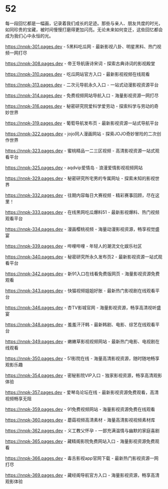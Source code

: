 # 52
每一段回忆都是一幅画，记录着我们成长的足迹。那些与亲人、朋友共度的时光，如同珍贵的宝藏，被时间慢慢打磨得更加闪亮。无论未来如何变迁，这些回忆都会成为我们心中永恒的光。

https://nnpk-301.pages.dev - 5黑料吃瓜网 - 最新影视八卦、明星黑料、热门视频一网打尽

https://nnpk-308.pages.dev - 帝王导航唐诗宋词 - 探索古典诗词的影视殿堂

https://nnpk-310.pages.dev - 吃瓜网站官方入口 - 最新影视视频在线观看

https://nnpk-313.pages.dev - 二次元导航永久入口 - 一站式动漫影视资源平台

https://nnpk-314.pages.dev - 免费视频网站导航入口 - 海量影视资源一网打尽

https://nnpk-316.pages.dev - 秘密研究院爱科学爱劳动 - 探索科学与劳动的奇妙世界

https://nnpk-319.pages.dev - 葡萄导航发布页 - 最新影视资源一站式导航平台

https://nnpk-322.pages.dev - jojo同人漫画网站 - 探索JOJO奇妙冒险的二次创作世界

https://nnpk-323.pages.dev - 蜜桃精品一二三区视频 - 高清影视资源一站式观看平台

https://nnpk-325.pages.dev - aqdvip爱情岛 - 浪漫爱情影视视频网站

https://nnpk-329.pages.dev - 秘密研究所宅男的专属网址 - 探索未知的影视世界

https://nnpk-332.pages.dev - 往期内容每日大赛视频 - 精彩赛事回顾，尽在这里！

https://nnpk-333.pages.dev - 在线黑网吃瓜爆料51 - 最新影视爆料、热门视频观看平台

https://nnpk-334.pages.dev - 漫画樱桃视频 - 海量动漫影视资源，畅享视觉盛宴

https://nnpk-339.pages.dev - 哔哩哔哩 - 年轻人的潮流文化娱乐社区

https://nnpk-340.pages.dev - 秘密研究所永久发布页2 - 最新影视资源一站式观看平台

https://nnpk-342.pages.dev - 新91入口在线看免费版网页 - 海量影视资源免费观看

https://nnpk-343.pages.dev - 快猫视频姐姐好胀 - 最新热门影视剧在线观看平台

https://nnpk-346.pages.dev - 杏TV影城官网 - 海量影视资源，畅享高清视听盛宴

https://nnpk-348.pages.dev - 羞羞汗汗韩 - 最新韩剧、电影、综艺在线观看平台

https://nnpk-349.pages.dev - 嫩嫩草影视视频网站 - 最新热门电影、电视剧在线观看

https://nnpk-350.pages.dev - 51影院在线 - 海量高清影视资源，随时随地畅享观影乐趣

https://nnpk-354.pages.dev - 密秘影院VIP入口 - 独家影视资源，畅享高清观影体验

https://nnpk-357.pages.dev - 爱琴岛论坛在线 - 最新影视资源免费观看，高清视频畅享无阻

https://nnpk-359.pages.dev - 91免费视频网站 - 海量影视资源免费在线观看

https://nnpk-360.pages.dev - 蘑菇视频高清素材 - 海量高清影视视频素材库

https://nnpk-362.pages.dev - 义工教父怀孕 - 一部充满温情与幽默的家庭喜剧

https://nnpk-365.pages.dev - 藏精阁影院免费网站入口 - 海量影视资源免费观看

https://nnpk-366.pages.dev - 毒舌影视app官网下载 - 最新热门影视资源一网打尽

https://nnpk-369.pages.dev - 藏经阁导航官方入口 - 海量影视资源，畅享高清观影体验
